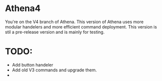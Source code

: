 # Athena4
You're on the V4 branch of Athena. This version of Athena uses more modular handelers and more efficient command deployment. This version is stil a pre-release version and is mainly for testing.

# TODO:
- Add button handeler
- Add old V3 commands and upgrade them.
- 
